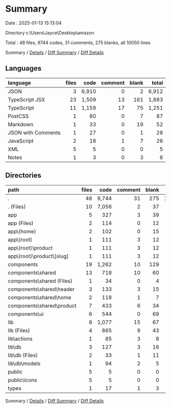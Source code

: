 # Summary

Date : 2025-01-13 15:13:04

Directory c:\\Users\\Jayce\\Desktop\\amazon

Total : 48 files,  9744 codes, 31 comments, 275 blanks, all 10050 lines

Summary / [Details](details.md) / [Diff Summary](diff.md) / [Diff Details](diff-details.md)

## Languages
| language | files | code | comment | blank | total |
| :--- | ---: | ---: | ---: | ---: | ---: |
| JSON | 3 | 6,910 | 0 | 2 | 6,912 |
| TypeScript JSX | 23 | 1,509 | 13 | 161 | 1,683 |
| TypeScript | 11 | 1,159 | 17 | 75 | 1,251 |
| PostCSS | 1 | 80 | 0 | 7 | 87 |
| Markdown | 1 | 33 | 0 | 19 | 52 |
| JSON with Comments | 1 | 27 | 0 | 1 | 28 |
| JavaScript | 2 | 18 | 1 | 7 | 26 |
| XML | 5 | 5 | 0 | 0 | 5 |
| Notes | 1 | 3 | 0 | 3 | 6 |

## Directories
| path | files | code | comment | blank | total |
| :--- | ---: | ---: | ---: | ---: | ---: |
| . | 48 | 9,744 | 31 | 275 | 10,050 |
| . (Files) | 10 | 7,056 | 2 | 37 | 7,095 |
| app | 5 | 327 | 3 | 39 | 369 |
| app (Files) | 2 | 114 | 0 | 12 | 126 |
| app\\(home) | 2 | 102 | 0 | 15 | 117 |
| app\\(root) | 1 | 111 | 3 | 12 | 126 |
| app\\(root)\\product | 1 | 111 | 3 | 12 | 126 |
| app\\(root)\\product\\[slug] | 1 | 111 | 3 | 12 | 126 |
| components | 19 | 1,262 | 10 | 129 | 1,401 |
| components\\shared | 13 | 718 | 10 | 60 | 788 |
| components\\shared (Files) | 1 | 34 | 0 | 4 | 38 |
| components\\shared\\header | 3 | 133 | 3 | 15 | 151 |
| components\\shared\\home | 2 | 118 | 1 | 7 | 126 |
| components\\shared\\product | 7 | 433 | 6 | 34 | 473 |
| components\\ui | 6 | 544 | 0 | 69 | 613 |
| lib | 8 | 1,077 | 15 | 67 | 1,159 |
| lib (Files) | 4 | 865 | 9 | 43 | 917 |
| lib\\actions | 1 | 85 | 3 | 8 | 96 |
| lib\\db | 3 | 127 | 3 | 16 | 146 |
| lib\\db (Files) | 2 | 33 | 1 | 11 | 45 |
| lib\\db\\models | 1 | 94 | 2 | 5 | 101 |
| public | 5 | 5 | 0 | 0 | 5 |
| public\\icons | 5 | 5 | 0 | 0 | 5 |
| types | 1 | 17 | 1 | 3 | 21 |

Summary / [Details](details.md) / [Diff Summary](diff.md) / [Diff Details](diff-details.md)